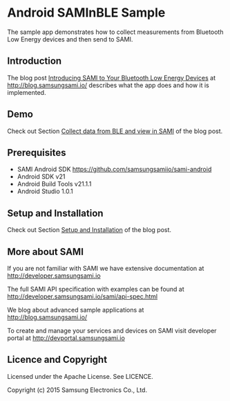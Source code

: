 Android SAMInBLE Sample
========================

The sample app demonstrates how to collect measurements from Bluetooth Low Energy devices and then send to SAMI.

Introduction
-------------

The blog post [Introducing SAMI to Your Bluetooth Low Energy Devices](http://blog.samsungsami.io/mobile/development/2015/03/12/introducing-sami-to-your-bluetooth-low-energy-devices.html) at http://blog.samsungsami.io/ describes what the app does and how it is implemented.

Demo
-------------

Check out Section [Collect data from BLE and view in SAMI](http://blog.samsungsami.io/mobile/development/2015/03/12/introducing-sami-to-your-bluetooth-low-energy-devices.html#demo-collect-data-from-ble-and-view-in-sami) of the blog post.

Prerequisites
-------------

 * SAMI Android SDK https://github.com/samsungsamiio/sami-android
 * Android SDK v21
 * Android Build Tools v21.1.1
 * Android Studio 1.0.1

Setup and Installation
----------------------

Check out Section [Setup and Installation](https://blog.samsungsami.io/mobile/development/2015/03/12/introducing-sami-to-your-bluetooth-low-energy-devices.html#installation-and-setup) of the blog post.

More about SAMI
---------------

If you are not familiar with SAMI we have extensive documentation at http://developer.samsungsami.io

The full SAMI API specification with examples can be found at http://developer.samsungsami.io/sami/api-spec.html

We blog about advanced sample applications at http://blog.samsungsami.io/

To create and manage your services and devices on SAMI visit developer portal at http://devportal.samsungsami.io

Licence and Copyright
---------------------

Licensed under the Apache License. See LICENCE.

Copyright (c) 2015 Samsung Electronics Co., Ltd.
